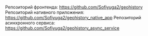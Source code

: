 Репозиторий фронтенда: https://github.com/Sofiyuga2/geohistory
Репозиторий нативного приложения: https://github.com/Sofiyuga2/geohistory_native_app
Репозиторий асинхронного сервиса: https://github.com/Sofiyuga2/geohistory_async_service
